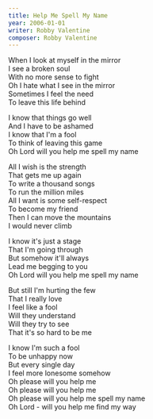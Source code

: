 ```yaml
---
title: Help Me Spell My Name
year: 2006-01-01
writer: Robby Valentine
composer: Robby Valentine
---
```


<p>When I look at myself in the mirror<br />
I see a broken soul<br />
With no more sense to fight<br />
Oh I hate what I see in the mirror<br />
Sometimes I feel the need<br />
To leave this life behind</p>

<p>I know that things go well<br />
And I have to be ashamed<br />
I know that I'm a fool<br />
To think of leaving this game<br />
Oh Lord will you help me spell my name</p>

<p>All I wish is the strength<br />
That gets me up again<br />
To write a thousand songs<br />
To run the million miles<br />
All I want is some self-respect<br />
To become my friend<br />
Then I can move the mountains<br />
I would never climb</p>

<p>I know it's just a stage<br />
That I'm going through<br />
But somehow it'll always<br />
Lead me begging to you<br />
Oh Lord will you help me spell my name</p>

<p>But still I'm hurting the few<br />
That I really love<br />
I feel like a fool<br />
Will they understand<br />
Will they try to see<br />
That it's so hard to be me</p>

<p>I know I'm such a fool<br />
To be unhappy now<br />
But every single day<br />
I feel more lonesome somehow<br />
Oh please will you help me<br />
Oh please will you help me<br />
Oh please will you help me spell my name<br />
Oh Lord - will you help me find my way</p>